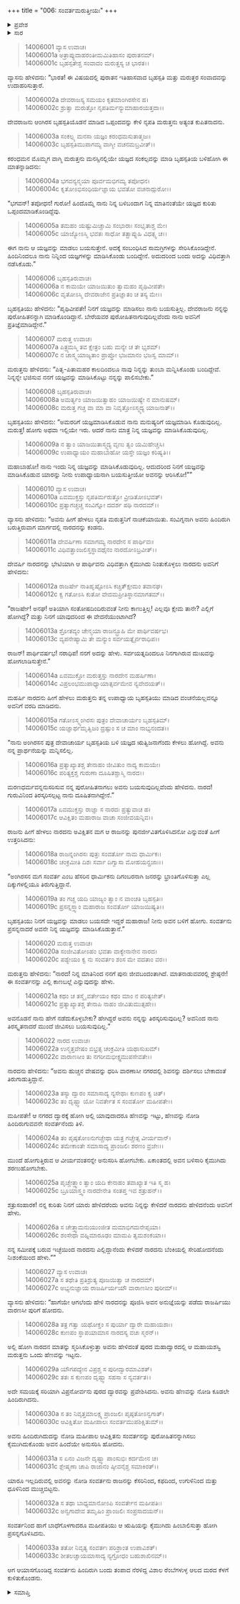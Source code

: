 +++
title = "006: ಸಂವರ್ತಮರುತ್ತೀಯಃ"
+++

<details><summary>ಪ್ರವೇಶ</summary>


।।   ಓಂ ಓಂ ನಮೋ ನಾರಾಯಣಾಯ।।   ಶ್ರೀ ವೇದವ್ಯಾಸಾಯ ನಮಃ ।।

ಶ್ರೀ ಕೃಷ್ಣದ್ವೈಪಾಯನ ವೇದವ್ಯಾಸ ವಿರಚಿತ  

**ಶ್ರೀ ಮಹಾಭಾರತ**

**ಅಶ್ವಮೇಧಿಕ ಪರ್ವ**

**ಅಶ್ವಮೇಧಿಕ ಪರ್ವ**

**ಅಧ್ಯಾಯ 6**


</details>

<details><summary>ಸಾರ</summary>

ವ್ಯಾಸನು ಸಂವರ್ತ-ಮರುತ್ತರ ಕಥೆಯನ್ನು ಮುಂದುವರೆಸಿದುದು (1-33).


</details>





> 14006001 ವ್ಯಾಸ ಉವಾಚ।  
14006001a ಅತ್ರಾಪ್ಯುದಾಹರಂತೀಮಮಿತಿಹಾಸಂ ಪುರಾತನಮ್।  
14006001c ಬೃಹಸ್ಪತೇಶ್ಚ ಸಂವಾದಂ ಮರುತ್ತಸ್ಯ ಚ ಭಾರತ।।

ವ್ಯಾಸನು ಹೇಳಿದನು: “ಭಾರತ! ಈ ವಿಷಯದಲ್ಲಿ ಪುರಾತನ ಇತಿಹಾಸವಾದ ಬೃಹಸ್ಪತಿ ಮತ್ತು ಮರುತ್ತರ ಸಂವಾದವನ್ನು ಉದಾಹರಿಸುತ್ತಾರೆ.

> 14006002a ದೇವರಾಜಸ್ಯ ಸಮಯಂ ಕೃತಮಾಂಗಿರಸೇನ ಹ।  
14006002c ಶ್ರುತ್ವಾ ಮರುತ್ತೋ ನೃಪತಿರ್ಮನ್ಯುಮಾಹಾರಯತ್ತದಾ।।

ದೇವರಾಜನು ಆಂಗಿರಸ ಬೃಹಸ್ಪತಿಯೊಡನೆ ಮಾಡಿದ ಒಪ್ಪಂದವನ್ನು ಕೇಳಿ ನೃಪತಿ ಮರುತ್ತನು ಅತ್ಯಂತ ಕುಪಿತನಾದನು.

> 14006003a ಸಂಕಲ್ಪ್ಯ ಮನಸಾ ಯಜ್ಞಂ ಕರಂಧಮಸುತಾತ್ಮಜಃ।  
14006003c ಬೃಹಸ್ಪತಿಮುಪಾಗಮ್ಯ ವಾಗ್ಮೀ ವಚನಮಬ್ರವೀತ್।।

ಕರಂಧಮನ ಮೊಮ್ಮಗ ವಾಗ್ಮಿ ಮರುತ್ತನು ಮನಸ್ಸಿನಲ್ಲಿಯೇ ಯಜ್ಞದ ಸಂಕಲ್ಪವನ್ನು ಮಾಡಿ ಬೃಹಸ್ಪತಿಯ ಬಳಿಹೋಗಿ ಈ ಮಾತನ್ನಾಡಿದನು:

> 14006004a ಭಗವನ್ಯನ್ಮಯಾ ಪೂರ್ವಮಭಿಗಮ್ಯ ತಪೋಧನ।  
14006004c ಕೃತೋಽಭಿಸಂಧಿರ್ಯಜ್ಞಾಯ ಭವತೋ ವಚನಾದ್ಗುರೋ।।

“ಭಗವನ್! ತಪೋಧನ! ಗುರೋ! ಹಿಂದೊಮ್ಮೆ ನಾನು ನಿನ್ನ ಬಳಿಬಂದಾಗ ನಿನ್ನ ಮಾತಿನಂತೆಯೇ ಯಜ್ಞದ ಕುರಿತು ಒಪ್ಪಂದಮಾಡಿಕೊಂಡಿದ್ದೆವು.

> 14006005a ತಮಹಂ ಯಷ್ಟುಮಿಚ್ಚಾಮಿ ಸಂಭಾರಾಃ ಸಂಭೃತಾಶ್ಚ ಮೇ।  
14006005c ಯಾಜ್ಯೋಽಸ್ಮಿ ಭವತಃ ಸಾಧೋ ತತ್ಪ್ರಾಪ್ನುಹಿ ವಿಧತ್ಸ್ವ ಚ।।

ಈಗ ನಾನು ಆ ಯಜ್ಞವನ್ನು ಮಾಡಲು ಬಯಸುತ್ತೇನೆ. ಅದಕ್ಕೆ ಸಂಬಂಧಿಸಿದ ಸಾಮಗ್ರಿಗಳನ್ನು ಸೇರಿಸಿಕೊಂಡಿದ್ದೇನೆ. ಹಿಂದಿನಿಂದಲೂ ನಾನು ನಿನ್ನಿಂದ ಯಜ್ಞಗಳನ್ನು ಮಾಡಿಸಿಕೊಂಡು ಬಂದಿದ್ದೇನೆ. ಅದುದರಿಂದ ಬಂದು ಅದನ್ನು ವಿಧಿವತ್ತಾಗಿ ನಡೆಸಿಕೊಡು.”

> 14006006 ಬೃಹಸ್ಪತಿರುವಾಚ।  
14006006a ನ ಕಾಮಯೇ ಯಾಜಯಿತುಂ ತ್ವಾಮಹಂ ಪೃಥಿವೀಪತೇ।  
14006006c ವೃತೋಽಸ್ಮಿ ದೇವರಾಜೇನ ಪ್ರತಿಜ್ಞಾತಂ ಚ ತಸ್ಯ ಮೇ।।

ಬೃಹಸ್ಪತಿಯು ಹೇಳಿದನು: “ಪೃಥಿವೀಪತೇ! ನಿನಗೆ ಯಜ್ಞವನ್ನು ಮಾಡಿಸಲು ನಾನು ಬಯಸುತ್ತಿಲ್ಲ. ದೇವರಾಜನು ನನ್ನನ್ನು ಪುರೋಹಿತನನ್ನಾಗಿ ಮಾಡಿಕೊಂಡಿದ್ದಾನೆ. ಬೇರೆಯವರ ಪುರೋಹಿತನಾಗುವುದಿಲ್ಲವೆಂದು ನಾನು ಅವನಿಗೆ ಪ್ರತಿಜ್ಞೆಮಾಡಿದ್ದೇನೆ.”

> 14006007 ಮರುತ್ತ ಉವಾಚ।  
14006007a ಪಿತ್ರ್ಯಮಸ್ಮಿ ತವ ಕ್ಷೇತ್ರಂ ಬಹು ಮನ್ಯೇ ಚ ತೇ ಭೃಶಮ್।  
14006007c ನ ಚಾಸ್ಮ್ಯಯಾಜ್ಯತಾಂ ಪ್ರಾಪ್ತೋ ಭಜಮಾನಂ ಭಜಸ್ವ ಮಾಮ್।।

ಮರುತ್ತನು ಹೇಳಿದನು: “ಪಿತೃ-ಪಿತಾಮಹರ ಕಾಲದಿಂದಲೂ ನಾವು ನಿನ್ನನ್ನು ತುಂಬಾ ಮನ್ನಿಸಿಕೊಂಡು ಬಂದಿದ್ದೇವೆ. ನಿನ್ನನ್ನೇ ಭಜಿಸುವ ನನಗೆ ಯಜ್ಞವನ್ನು ಮಾಡಿಸಿಕೊಟ್ಟು ನನ್ನನ್ನು ಪಾಲಿಸಬೇಕು.”

> 14006008 ಬೃಹಸ್ಪತಿರುವಾಚ।  
14006008a ಅಮರ್ತ್ಯಂ ಯಾಜಯಿತ್ವಾಹಂ ಯಾಜಯಿಷ್ಯೇ ನ ಮಾನುಷಮ್।  
14006008c ಮರುತ್ತ ಗಚ್ಚ ವಾ ಮಾ ವಾ ನಿವೃತ್ತೋಽಸ್ಮ್ಯದ್ಯ ಯಾಜನಾತ್।।

ಬೃಹಸ್ಪತಿಯು ಹೇಳಿದನು: “ಅಮರರಿಗೆ ಯಜ್ಞಮಾಡಿಸಿಕೊಡುವ ನಾನು ಮನುಷ್ಯರಿಗೆ ಯಜ್ಞಮಾಡಿಸಿ ಕೊಡುವುದಿಲ್ಲ. ಮರುತ್ತ! ಹೋಗು ಅಥವಾ ಇಲ್ಲಿಯೇ ಇರು. ಆದರೆ ನಾನು ಮಾತ್ರ ನಿನ್ನ ಯಜ್ಞವನ್ನು ಮಾಡಿಸಿಕೊಡುವುದಿಲ್ಲ.

> 14006009a ನ ತ್ವಾಂ ಯಾಜಯಿತಾಸ್ಮ್ಯದ್ಯ ವೃಣು ತ್ವಂ ಯಮಿಹೇಚ್ಚಸಿ।  
14006009c ಉಪಾಧ್ಯಾಯಂ ಮಹಾಬಾಹೋ ಯಸ್ತೇ ಯಜ್ಞಂ ಕರಿಷ್ಯತಿ।।

ಮಹಾಬಾಹೋ! ನಾನು ಇಂದು ನಿನ್ನ ಯಜ್ಞವನ್ನು ಮಾಡಿಸಿಕೊಡುವುದಿಲ್ಲ. ಆದುದರಿಂದ ನಿನಗೆ ಯಜ್ಞವನ್ನು ಮಾಡಿಸಿಕೊಡುವ ಯಾರನ್ನು ನೀನು ಉಪಾಧ್ಯಾಯನಾಗಿ ಬಯಸುತ್ತೀಯೋ ಅವನನ್ನು ಆರಿಸಿಕೋ!””

> 14006010 ವ್ಯಾಸ ಉವಾಚ।  
14006010a ಏವಮುಕ್ತಸ್ತು ನೃಪತಿರ್ಮರುತ್ತೋ ವ್ರೀಡಿತೋಽಭವತ್।  
14006010c ಪ್ರತ್ಯಾಗಚ್ಚಚ್ಚ ಸಂವಿಗ್ನೋ ದದರ್ಶ ಪಥಿ ನಾರದಮ್।।

ವ್ಯಾಸನು ಹೇಳಿದನು: “ಅವನು ಹೀಗೆ ಹೇಳಲು ನೃಪತಿ ಮರುತ್ತನಿಗೆ ನಾಚಿಕೆಯಾಯಿತು. ಸಂವಿಗ್ನನಾಗಿ ಅವನು ಹಿಂದಿರುಗಿ ಬರುತ್ತಿರುವಾಗ ಮಾರ್ಗದಲ್ಲಿ ನಾರದನನ್ನು ಕಂಡನು.

> 14006011a ದೇವರ್ಷಿಣಾ ಸಮಾಗಮ್ಯ ನಾರದೇನ ಸ ಪಾರ್ಥಿವಃ।  
14006011c ವಿಧಿವತ್ಪ್ರಾಂಜಲಿಸ್ತಸ್ಥಾವಥೈನಂ ನಾರದೋಽಬ್ರವೀತ್।।

ದೇವರ್ಷಿ ನಾರದನನ್ನು ಭೇಟಿಯಾಗಿ ಆ ಪಾರ್ಥಿವನು ವಿಧಿವತ್ತಾಗಿ ಕೈಮುಗಿದು ನಿಂತುಕೊಳ್ಳಲು ನಾರದನು ಅವನಿಗೆ ಹೇಳಿದನು:

> 14006012a ರಾಜರ್ಷೇ ನಾತಿಹೃಷ್ಟೋಽಸಿ ಕಚ್ಚಿತ್ಕ್ಷೇಮಂ ತವಾನಘ।  
14006012c ಕ್ವ ಗತೋಽಸಿ ಕುತೋ ವೇದಮಪ್ರೀತಿಸ್ಥಾನಮಾಗತಮ್।।

“ರಾಜರ್ಷೇ! ಅನಘ! ಅತಿಯಾಗಿ ಸಂತೋಷದಿಂದಿರುವಂತೆ ನೀನು ಕಾಣುತ್ತಿಲ್ಲ! ಎಲ್ಲವೂ ಕ್ಷೇಮ ತಾನೇ? ಎಲ್ಲಿಗೆ ಹೋಗಿದ್ದೆ? ಮತ್ತು ನಿನಗೆ ಯಾವುದರಿಂದ ಈ ವೇದನೆಯುಂಟಾಗಿದೆ?

> 14006013a ಶ್ರೋತವ್ಯಂ ಚೇನ್ಮಯಾ ರಾಜನ್ಬ್ರೂಹಿ ಮೇ ಪಾರ್ಥಿವರ್ಷಭ।  
14006013c ವ್ಯಪನೇಷ್ಯಾಮಿ ತೇ ಮನ್ಯುಂ ಸರ್ವಯತ್ನೈರ್ನರಾಧಿಪ।।

ರಾಜನ್! ಪಾರ್ಥಿವರ್ಷಭ! ನರಾಧಿಪ! ನನಗೆ ಅದನ್ನು ಹೇಳು. ಸರ್ವಯತ್ನದಿಂದಲೂ ನಿನಗಾಗಿರುವ ದುಃಖವನ್ನು ಹೋಗಲಾಡಿಸುತ್ತೇನೆ.”

> 14006014a ಏವಮುಕ್ತೋ ಮರುತ್ತಸ್ತು ನಾರದೇನ ಮಹರ್ಷಿಣಾ।  
14006014c ವಿಪ್ರಲಂಭಮುಪಾಧ್ಯಾಯಾತ್ಸರ್ವಮೇವ ನ್ಯವೇದಯತ್।।

ಮಹರ್ಷಿ ನಾರದನು ಹೀಗೆ ಹೇಳಲು ಮರುತ್ತನು ತನ್ನ ಉಪಾಧ್ಯಾಯ ಬೃಹಸ್ಪತಿಯು ಮಾಡಿದ ವಂಚನೆಯಲ್ಲವನ್ನೂ ಅವನಿಗೆ ವರದಿ ಮಾಡಿದನು.

> 14006015a ಗತೋಽಸ್ಮ್ಯಂಗಿರಸಃ ಪುತ್ರಂ ದೇವಾಚಾರ್ಯಂ ಬೃಹಸ್ಪತಿಮ್।  
14006015c ಯಜ್ಞಾರ್ಥಮೃತ್ವಿಜಂ ದ್ರಷ್ಟುಂ ಸ ಚ ಮಾಂ ನಾಭ್ಯನಂದತ।।

“ನಾನು ಅಂಗಿರಸನ ಪುತ್ರ ದೇವಾಚಾರ್ಯ ಬೃಹಸ್ಪತಿಯ ಬಳಿ ಯಜ್ಞದ ಋತ್ವಿಜನಾಗೆಂದು ಕೇಳಲು ಹೋಗಿದ್ದೆ. ಅವನು ನನ್ನ ಪ್ರಾರ್ಥನೆಯನ್ನು ಮನ್ನಿಸಲಿಲ್ಲ.

> 14006016a ಪ್ರತ್ಯಾಖ್ಯಾತಶ್ಚ ತೇನಾಹಂ ಜೀವಿತುಂ ನಾದ್ಯ ಕಾಮಯೇ।  
14006016c ಪರಿತ್ಯಕ್ತಶ್ಚ ಗುರುಣಾ ದೂಷಿತಶ್ಚಾಸ್ಮಿ ನಾರದ।।

ಮರಣಧರ್ಮವನ್ನನುಸರಿಸುವ ನನ್ನ ಪುರೋಹಿತನಾಗಲು ಅವನು ಬಯಸುವುದಿಲ್ಲವೆಂದು ಹೇಳಿದನು. ನಾರದ! ಗುರುವಿನಿಂದ ತಿರಸ್ಕರಿಸಲ್ಪಟ್ಟ ನಾನು ದೂಷಿತನಾಗಿದ್ದೇನೆ.”

> 14006017a ಏವಮುಕ್ತಸ್ತು ರಾಜ್ಞಾ ಸ ನಾರದಃ ಪ್ರತ್ಯುವಾಚ ಹ।  
14006017c ಆವಿಕ್ಷಿತಂ ಮಹಾರಾಜ ವಾಚಾ ಸಂಜೀವಯನ್ನಿವ।।

ರಾಜನು ಹೀಗೆ ಹೇಳಲು ನಾರದನು ಅವಿಕ್ಷಿತನ ಮಗ ಆ ರಾಜನನ್ನು ಪುನರ್ಜೀವಿತಗೊಳಿಸಿದನೋ ಎನ್ನುವಂತೆ ಹೀಗೆ ಉತ್ತರಿಸಿದನು:

> 14006018a ರಾಜನ್ನಂಗಿರಸಃ ಪುತ್ರಃ ಸಂವರ್ತೋ ನಾಮ ಧಾರ್ಮಿಕಃ।  
14006018c ಚಂಕ್ರಮೀತಿ ದಿಶಃ ಸರ್ವಾ ದಿಗ್ವಾಸಾ ಮೋಹಯನ್ಪ್ರಜಾಃ।।

“ಅಂಗಿರಸನ ಮಗ ಸಂವರ್ತ ಎಂಬ ಹೆಸರಿನ ಧಾರ್ಮಿಕನು ದಿಗಂಬರನಾಗಿ ಜನರನ್ನು ಭ್ರಾಂತಿಗೊಳಿಸುತ್ತಾ ಎಲ್ಲ ದಿಕ್ಕುಗಳಲ್ಲಿಯೂ ತಿರುಗುತ್ತಿದ್ದಾನೆ.

> 14006019a ತಂ ಗಚ್ಚ ಯದಿ ಯಾಜ್ಯಂ ತ್ವಾಂ ನ ವಾಂಚತಿ ಬೃಹಸ್ಪತಿಃ।  
14006019c ಪ್ರಸನ್ನಸ್ತ್ವಾಂ ಮಹಾರಾಜ ಸಂವರ್ತೋ ಯಾಜಯಿಷ್ಯತಿ।।

ಬೃಹಸ್ಪತಿಯು ನಿನಗೆ ಯಜ್ಞವನ್ನು ಮಾಡಲು ಬಯಸದೇ ಇದ್ದರೆ ಮಹಾರಾಜ! ನೀನು ಅವನ ಬಳಿಗೆ ಹೋಗು. ಸಂವರ್ತನು ಪ್ರಸನ್ನನಾದರೆ ಅವನೇ ನಿನ್ನ ಯಜ್ಞವನ್ನು ಮಾಡಿಸಿಕೊಡುತ್ತಾನೆ.”

> 14006020 ಮರುತ್ತ ಉವಾಚ।  
14006020a ಸಂಜೀವಿತೋಽಹಂ ಭವತಾ ವಾಕ್ಯೇನಾನೇನ ನಾರದ।  
14006020c ಪಶ್ಯೇಯಂ ಕ್ವ ನು ಸಂವರ್ತಂ ಶಂಸ ಮೇ ವದತಾಂ ವರ।।

ಮರುತ್ತನು ಹೇಳಿದನು: “ನಾರದ! ನಿನ್ನ ಮಾತಿನಿಂದ ನನಗೆ ಪುನಃ ಜೀವಬಂದಂತಾಗಿದೆ. ಮಾತನಾಡುವವರಲ್ಲಿ ಶ್ರೇಷ್ಠನೇ! ಈ ಸಂವರ್ತನನ್ನು ಎಲ್ಲಿ ಕಾಣಬಲ್ಲೆ ಎನ್ನುವುದನ್ನು ಹೇಳು.

> 14006021a ಕಥಂ ಚ ತಸ್ಮೈ ವರ್ತೇಯಂ ಕಥಂ ಮಾಂ ನ ಪರಿತ್ಯಜೇತ್।  
14006021c ಪ್ರತ್ಯಾಖ್ಯಾತಶ್ಚ ತೇನಾಪಿ ನಾಹಂ ಜೀವಿತುಮುತ್ಸಹೇ।।

ಅವನೊಡನೆ ನಾನು ಹೇಗೆ ನಡೆದುಕೊಳ್ಳಬೇಕು? ಹೇಗಿದ್ದರೆ ಅವನು ನನ್ನನ್ನು ತಿರಸ್ಕರಿಸುವುದಿಲ್ಲ? ಅವನಿಂದ ನಾನು ತಿರಸ್ಕೃತನಾದರೆ ಮುಂದೆ ಜೀವಿಸಲು ಬಯಸುವುದಿಲ್ಲ.”

> 14006022 ನಾರದ ಉವಾಚ।  
14006022a ಉನ್ಮತ್ತವೇಷಂ ಬಿಭ್ರತ್ಸ ಚಂಕ್ರಮೀತಿ ಯಥಾಸುಖಮ್।  
14006022c ವಾರಾಣಸೀಂ ತು ನಗರೀಮಭೀಕ್ಷ್ಣಮುಪಸೇವತೇ।।

ನಾರದನು ಹೇಳಿದನು: “ಅವನು ಹುಚ್ಚನ ವೇಷವನ್ನು ಧರಿಸಿ ವಾರಣಾಸೀ ನಗರದಲ್ಲಿ ಶಿವನನ್ನು ದರ್ಶಿಸಲು ಬೇಕಾದಂತೆ ತಿರುಗಾಡುತ್ತಿದ್ದಾನೆ.

> 14006023a ತಸ್ಯಾ ದ್ವಾರಂ ಸಮಾಸಾದ್ಯ ನ್ಯಸೇಥಾಃ ಕುಣಪಂ ಕ್ವ ಚಿತ್।  
14006023c ತಂ ದೃಷ್ಟ್ವಾ ಯೋ ನಿವರ್ತೇತ ಸ ಸಂವರ್ತೋ ಮಹೀಪತೇ।।

ಮಹೀಪತೇ! ಆ ನಗರದ ದ್ವಾರಕ್ಕೆ ಹೋಗಿ ಅಲ್ಲಿ ಯಾವುದಾದರೂ ಹೆಣವನ್ನು ಇಟ್ಟು, ಹೆಣವನ್ನು ನೋಡಿ ಹಿಂದಿರುಗುವವನೇ ಸಂವರ್ತನೆಂದು ತಿಳಿ.

> 14006024a ತಂ ಪೃಷ್ಠತೋಽನುಗಚ್ಚೇಥಾ ಯತ್ರ ಗಚ್ಚೇತ್ಸ ವೀರ್ಯವಾನ್।  
14006024c ತಮೇಕಾಂತೇ ಸಮಾಸಾದ್ಯ ಪ್ರಾಂಜಲಿಃ ಶರಣಂ ವ್ರಜೇಃ।।

ಮುಂದೆ ಹೋಗುತ್ತಿರುವ ಆ ವೀರ್ಯವಂತನನ್ನೇ ಅನುಸರಿಸಿ ಹೋಗಬೇಕು. ಏಕಾಂತದಲ್ಲಿ ಅವನ ಬಳಿಸಾರಿ ಕೈಮುಗಿದು ಶರಣುಹೋಗಬೇಕು.

> 14006025a ಪೃಚ್ಚೇತ್ತ್ವಾಂ ತ್ವಾಂ ಯದಿ ಕೇನಾಹಂ ತವಾಖ್ಯಾತ ಇತಿ ಸ್ಮ ಹ।  
14006025c ಬ್ರೂಯಾಸ್ತ್ವಂ ನಾರದೇನೇತಿ ಸಂತಪ್ತ ಇವ ಶತ್ರುಹನ್।।

ಶತ್ರುಸಂಹಾರಕ! ನನ್ನ ಕುರಿತು ನಿನಗೆ ಯಾರು ಹೇಳಿದರೆಂದು ಅವನು ನಿನ್ನನ್ನು ಕೇಳಿದರೆ ನಾರದನು ಹೇಳಿದನೆಂದು ಅವನಿಗೆ ಹೇಳು.

> 14006026a ಸ ಚೇತ್ತ್ವಾಮನುಯುಂಜೀತ ಮಮಾಭಿಗಮನೇಪ್ಸಯಾ।  
14006026c ಶಂಸೇಥಾ ವಹ್ನಿಮಾರೂಢಂ ಮಾಮಪಿ ತ್ವಮಶಂಕಯಾ।।

ನನ್ನ ಸಮೀಪಕ್ಕೆ ಬರುವ ಇಚ್ಛೆಯಿಂದ ನಾರದನು ಎಲ್ಲಿದ್ದಾನೆಂದು ಕೇಳಿದರೆ ನಾರದನು ಬೆಂಕಿಯಲ್ಲಿ ಸೇರಿಹೋದನೆಂದು ನಿಃಶಂಕೆಯಿಂದ ಹೇಳು.””

> 14006027 ವ್ಯಾಸ ಉವಾಚ।  
14006027a ಸ ತಥೇತಿ ಪ್ರತಿಶ್ರುತ್ಯ ಪೂಜಯಿತ್ವಾ ಚ ನಾರದಮ್।  
14006027c ಅಭ್ಯನುಜ್ಞಾಯ ರಾಜರ್ಷಿರ್ಯಯೌ ವಾರಾಣಸೀಂ ಪುರೀಮ್।।

ವ್ಯಾಸನು ಹೇಳಿದನು: “ಹಾಗೆಯೇ ಆಗಲೆಂದು ಹೇಳಿ ನಾರದನನ್ನು ಪೂಜಿಸಿ ಅವನ ಅನುಜ್ಞೆಯನ್ನು ಪಡೆದು ರಾಜರ್ಷಿಯು ವಾರಣಸೀ ಪುರಿಗೆ ಹೋದನು.

> 14006028a ತತ್ರ ಗತ್ವಾ ಯಥೋಕ್ತಂ ಸ ಪುರ್ಯಾ ದ್ವಾರೇ ಮಹಾಯಶಾಃ।  
14006028c ಕುಣಪಂ ಸ್ಥಾಪಯಾಮಾಸ ನಾರದಸ್ಯ ವಚಃ ಸ್ಮರನ್।।

ಅಲ್ಲಿ ಹೋಗಿ ನಾರದನ ಮಾತನ್ನು ಸ್ಮರಿಸಿಕೊಳ್ಳುತ್ತಾ ಅವನು ಹೇಳಿದಂತೆ ಪುರದ ಮಹಾದ್ವಾರದಲ್ಲಿ ಆ ಮಹಾಯಶಸ್ವಿ ಮರುತ್ತನು ಒಂದು ಹೆಣವನ್ನು ಇಟ್ಟನು.

> 14006029a ಯೌಗಪದ್ಯೇನ ವಿಪ್ರಶ್ಚ ಸ ಪುರೀದ್ವಾರಮಾವಿಶತ್।  
14006029c ತತಃ ಸ ಕುಣಪಂ ದೃಷ್ಟ್ವಾ ಸಹಸಾ ಸ ನ್ಯವರ್ತತ।।

ಅದೇ ಸಮಯಕ್ಕೆ ಸರಿಯಾಗಿ ವಿಪ್ರನೋರ್ವನು ಪುರದ ದ್ವಾರವನ್ನು ಪ್ರವೇಶಿಸಿದನು. ಅವನು ಹೆಣವನ್ನು ನೋಡಿ ಕೂಡಲೇ ಹಿಂದಿರುಗಿದನು.

> 14006030a ಸ ತಂ ನಿವೃತ್ತಮಾಲಕ್ಷ್ಯ ಪ್ರಾಂಜಲಿಃ ಪೃಷ್ಠತೋಽನ್ವಗಾತ್।  
14006030c ಆವಿಕ್ಷಿತೋ ಮಹೀಪಾಲಃ ಸಂವರ್ತಮುಪಶಿಕ್ಷಿತುಮ್।।

ಅವನು ಹಿಂದಿರುಗಿದುದನ್ನು ನೋಡಿ ಮಹೀಪಾಲ ಆವಿಕ್ಷಿತನು ಸಂವರ್ತನನ್ನು ಪುರೋಹಿತನನ್ನಾಗಿಸಲು ಕೈಮುಗಿದುಕೊಂಡು ಅವನ ಹಿಂದೆಯೇ ಅನುಸರಿಸಿ ಹೋದನು.

> 14006031a ಸ ಏನಂ ವಿಜನೇ ದೃಷ್ಟ್ವಾ ಪಾಂಸುಭಿಃ ಕರ್ದಮೇನ ಚ।  
14006031c ಶ್ಲೇಷ್ಮಣಾ ಚಾಪಿ ರಾಜಾನಂ ಷ್ಠೀವನೈಶ್ಚ ಸಮಾಕಿರತ್।।

ಯಾರೂ ಇಲ್ಲದಿರುವಲ್ಲಿ ಅವನನ್ನು ನೋಡಿ ಸಂವರ್ತನು ರಾಜನನ್ನು ಕೆಸರಿನಿಂದ, ಕಫದಿಂದ, ಉಗುಳಿನಿಂದ ಮತ್ತು ಧೂಳಿನಿಂದ ಮುಚ್ಚಿಬಿಟ್ಟನು.

> 14006032a ಸ ತಥಾ ಬಾಧ್ಯಮಾನೋಽಪಿ ಸಂವರ್ತೇನ ಮಹೀಪತಿಃ।  
14006032c ಅನ್ವಗಾದೇವ ತಮೃಷಿಂ ಪ್ರಾಂಜಲಿಃ ಸಂಪ್ರಸಾದಯನ್।।

ಸಂವರ್ತನಿಂದ ಹಾಗೆ ಬಾಧೆಗೊಳಗಾದರೂ ಮಹೀಪತಿಯು ಆ ಋಷಿಯನ್ನು ಕೈಮುಗಿದು ಹಿಂಬಾಲಿಸುತ್ತಾ ಹೋಗಿ ಪ್ರಸನ್ನಗೊಳಿಸಿದನು.

> 14006033a ತತೋ ನಿವೃತ್ಯ ಸಂವರ್ತಃ ಪರಿಶ್ರಾಂತ ಉಪಾವಿಶತ್।  
14006033c ಶೀತಲಚ್ಚಾಯಮಾಸಾದ್ಯ ನ್ಯಗ್ರೋಧಂ ಬಹುಶಾಖಿನಮ್।।

ಆಗ ಆಯಾಸಗೊಂಡಿದ್ದ ಸಂವರ್ತನು ಹಿಂದಿರುಗಿ ಬಂದು ತಂಪಾದ ನೆರಳಿದ್ದ ವಿಶಾಲ ರೆಂಬೆಗಳುಳ್ಳ ಆಲದ ಮರದ ಕೆಳಗೆ ಕುಳಿತುಕೊಂಡನು.





<details><summary>ಸಮಾಪ್ತಿ</summary>


ಇತಿ ಶ್ರೀಮಹಾಭಾರತೇ ಅಶ್ವಮೇಧಿಕಪರ್ವಣಿ ಸಂವರ್ತಮರುತ್ತೀಯೇ ಷಷ್ಟೋಽಧ್ಯಾಯಃ।।  
ಇದು ಶ್ರೀಮಹಾಭಾರತದಲ್ಲಿ ಅಶ್ವಮೇಧಿಕಪರ್ವದಲ್ಲಿ ಸಂವರ್ತಮರುತ್ತೀಯ ಎನ್ನುವ ಆರನೇ ಅಧ್ಯಾಯವು.



</details>


